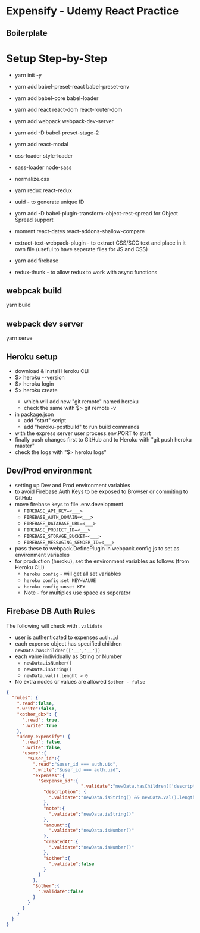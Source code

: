 # Expensify - Udemy React Practice
## Boilerplate
# Setup Step-by-Step
- yarn init -y
- yarn add babel-preset-react babel-preset-env
- yarn add babel-core babel-loader
- yarn add react react-dom react-router-dom
- yarn add webpack webpack-dev-server
- yarn add -D babel-preset-stage-2

- yarn add react-modal
- css-loader style-loader
- sass-loader node-sass
- normalize.css
- yarn redux react-redux
- uuid - to generate unique ID
- yarn add -D babel-plugin-transform-object-rest-spread for Object Spread support
- moment react-dates react-addons-shallow-compare
- extract-text-webpack-plugin - to extract CSS/SCC text and place in it own file (useful to have seperate files for JS and CSS)

- yarn add firebase
- redux-thunk - to allow redux to work with async functions

## webpcak build
yarn build
## webpack dev server
yarn serve
 
## Heroku setup
* download & install Heroku CLI
* $> heroku --version
* $> heroku login
* $> heroku create <app-name>
  * which will add new "git remote" named heroku
  * check the same with $> git remote -v
* in package.json
  * add "start" script
  * add "heroku-postbuild" to run build commands
* with the express server user process.env.PORT to start
* finally push changes first to GitHub and to Heroku with "git push heroku master"
* check the logs with "$> heroku logs"

## Dev/Prod environment
* setting up Dev and Prod environment variables
* to avoid Firebase Auth Keys to be exposed to Browser or commiting to GitHub
* move firebase keys to file .env.development
  * ```FIREBASE_API_KEY=<___>```
  * ```FIREBASE_AUTH_DOMAIN=<___>```
  * ```FIREBASE_DATABASE_URL=<___>```
  * ```FIREBASE_PROJECT_ID=<___>```
  * ```FIREBASE_STORAGE_BUCKET=<___>```
  * ```FIREBASE_MESSAGING_SENDER_ID=<___>```
* pass these to webpack.DefinePlugin in webpack.config.js to set as environment variables
* for production (heroku), set the environment variables as follows (from Heroku CLI)
  * ```heroku config``` - will get all set variables  
  * ```heroku config:set KEY=VALUE```
  * ```heroku config:unset KEY```
  * Note - for multiples use space as seperator

## Firebase DB Auth Rules
The following will check with ```.validate```
* user is authenticated to expenses ```auth.id```
* each expense object has specified children ```newData.hasChildren(['__','__'])```
* each value individually as String or Number
  * ```newData.isNumber()```
  * ```newData.isString()```
  * ```newData.val().lenght > 0```
* No extra nodes or values are allowed ```$other - false```
```JSON
{
  "rules": {
    ".read":false,
    ".write":false,    
    "<other_db>": {
      ".read": true,
      ".write":true
    },
    "udemy-expensify": {
      ".read": false,
      ".write":false,
      "users":{
        "$user_id":{
          ".read":"$user_id === auth.uid",
          ".write":"$user_id === auth.uid",
          "expenses":{
            "$expense_id":{
							".validate":"newData.hasChildren(['description','amount','note','createdAt'])",
              "description": {
                ".validate":"newData.isString() && newData.val().length > 0"
              },
              "note":{
                ".validate":"newData.isString()"
              },
              "amount":{
                ".validate":"newData.isNumber()"
              },
              "createdAt":{
                ".validate":"newData.isNumber()"
              },
              "$other":{
                ".validate":false
              }
            }
          },
          "$other":{
            ".validate":false
          }
        }
      }
    }
  }
}
```